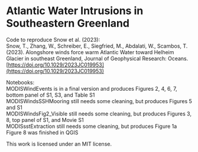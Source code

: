 # Atlantic Water Intrusions in Southeastern Greenland
Code to reproduce Snow et al. (2023): \
Snow, T., Zhang, W., Schreiber, E., Siegfried, M., Abdalati, W., Scambos, T. (2023). Alongshore winds force warm Atlantic Water toward Helheim Glacier in southeast Greenland, Journal of Geophysical Research: Oceans. [https://doi.org/10.1029/2023JC019953](https://doi.org/10.1029/2023JC019953)


Notebooks: \
MODISWindEvents is in a final version and produces Figures 2, 4, 6, 7, bottom panel of S1, S3, and Table S1 \
MODISWindsSSHMooring still needs some cleaning, but produces Figures 5 and S1 \
MODISWindsFig2_Visible still needs some cleaning, but produces Figures 3, 8, top panel of S1, and Movie S1 \
MODISsstExtraction still needs some cleaning, but produces Figure 1a \
Figure 8 was finished in QGIS

This work is licensed under an MIT license.
